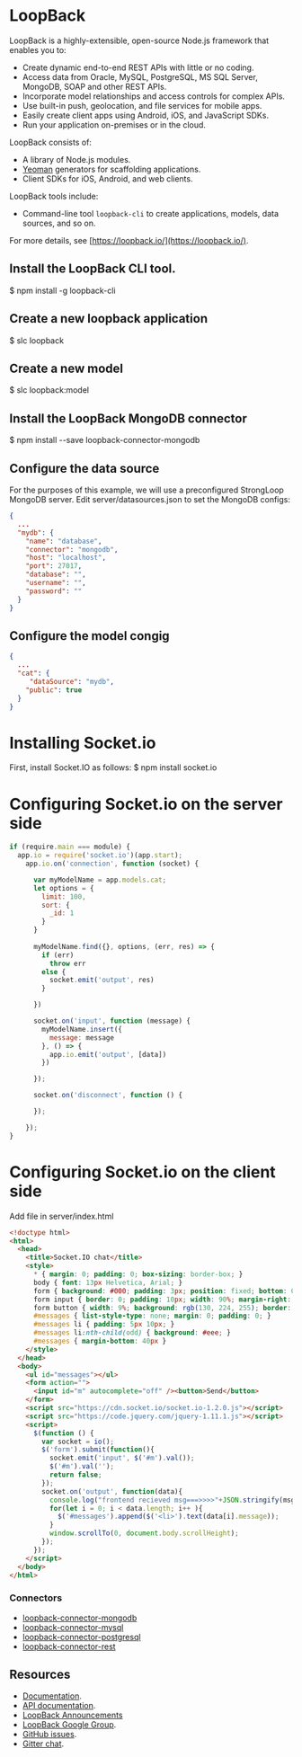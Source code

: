 # LoopBack

LoopBack is a highly-extensible, open-source Node.js framework that enables you to:

  * Create dynamic end-to-end REST APIs with little or no coding.
  * Access data from Oracle, MySQL, PostgreSQL, MS SQL Server, MongoDB, SOAP and other REST APIs.
  * Incorporate model relationships and access controls for complex APIs.
  * Use built-in push, geolocation, and file services for mobile apps.
  * Easily create client apps using Android, iOS, and JavaScript SDKs.
  * Run your application on-premises or in the cloud.

LoopBack consists of:

  * A library of Node.js modules.
  * [Yeoman](http://yeoman.io/) generators for scaffolding applications.
  * Client SDKs for iOS, Android, and web clients.

LoopBack tools include:
  * Command-line tool `loopback-cli` to create applications, models, data sources, and so on.

For more details, see [https://loopback.io/](https://loopback.io/).


## Install the LoopBack CLI tool.

$ npm install -g loopback-cli

## Create a new loopback application

$ slc loopback

## Create a new model

$ slc loopback:model

## Install the LoopBack MongoDB connector

$ npm install --save loopback-connector-mongodb

##  Configure the data source

For the purposes of this example, we will use a preconfigured StrongLoop MongoDB server. Edit server/datasources.json to set the MongoDB configs:

```json
{
  ...
  "mydb": {
    "name": "database",
    "connector": "mongodb",
    "host": "localhost",
    "port": 27017,
    "database": "",
    "username": "",
    "password": ""
  }
}
```
##  Configure the model congig

```json
{
  ...
  "cat": {
     "dataSource": "mydb",
    "public": true
  }
}
```

# Installing Socket.io
First, install Socket.IO as follows:
$ npm install socket.io

# Configuring Socket.io on the server side

```js
if (require.main === module) {
  app.io = require('socket.io')(app.start);
    app.io.on('connection', function (socket) {

      var myModelName = app.models.cat;
      let options = {
        limit: 100,
        sort: {
          _id: 1
        }
      }
      
      myModelName.find({}, options, (err, res) => {
        if (err)
          throw err
        else {
          socket.emit('output', res)
        }

      })

      socket.on('input', function (message) {
        myModelName.insert({
          message: message
        }, () => {
          app.io.emit('output', [data])
        })

      });

      socket.on('disconnect', function () {

      });

    });
}
```

# Configuring Socket.io on the client side

Add file in server/index.html

```html
<!doctype html>
<html>
  <head>
    <title>Socket.IO chat</title>
    <style>
      * { margin: 0; padding: 0; box-sizing: border-box; }
      body { font: 13px Helvetica, Arial; }
      form { background: #000; padding: 3px; position: fixed; bottom: 0; width: 100%; }
      form input { border: 0; padding: 10px; width: 90%; margin-right: .5%; }
      form button { width: 9%; background: rgb(130, 224, 255); border: none; padding: 10px; }
      #messages { list-style-type: none; margin: 0; padding: 0; }
      #messages li { padding: 5px 10px; }
      #messages li:nth-child(odd) { background: #eee; }
      #messages { margin-bottom: 40px }
    </style>
  </head>
  <body>
    <ul id="messages"></ul>
    <form action="">
      <input id="m" autocomplete="off" /><button>Send</button>
    </form>
    <script src="https://cdn.socket.io/socket.io-1.2.0.js"></script>
    <script src="https://code.jquery.com/jquery-1.11.1.js"></script>
    <script>
      $(function () {
        var socket = io();
        $('form').submit(function(){
          socket.emit('input', $('#m').val());
          $('#m').val('');
          return false;
        });
        socket.on('output', function(data){
          console.log("frontend recieved msg===>>>>"+JSON.stringify(msg))
          for(let i = 0; i < data.length; i++ ){
            $('#messages').append($('<li>').text(data[i].message));
          }
          window.scrollTo(0, document.body.scrollHeight);
        });
      });
    </script>
  </body>
</html>
```


### Connectors
* [loopback-connector-mongodb](https://github.com/strongloop/loopback-connector-mongodb)
* [loopback-connector-mysql](https://github.com/strongloop/loopback-connector-mysql)
* [loopback-connector-postgresql](https://github.com/strongloop/loopback-connector-postgresql)
* [loopback-connector-rest](https://github.com/strongloop/loopback-connector-rest)

## Resources

  * [Documentation](https://loopback.io/doc/).
  * [API documentation](https://apidocs.strongloop.com/loopback).
  * [LoopBack Announcements](https://groups.google.com/forum/#!forum/loopbackjs-announcements)
  * [LoopBack Google Group](https://groups.google.com/forum/#!forum/loopbackjs).
  * [GitHub issues](https://github.com/strongloop/loopback/issues).
  * [Gitter chat](https://gitter.im/strongloop/loopback).

